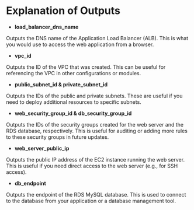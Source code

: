 # Explanation of Outputs

- **load_balancer_dns_name**

Outputs the DNS name of the Application Load Balancer (ALB). This is what you would use to access the web application from a browser.

- **vpc_id**

Outputs the ID of the VPC that was created. This can be useful for referencing the VPC in other configurations or modules.

- **public_subnet_id & private_subnet_id**

Outputs the IDs of the public and private subnets. These are useful if you need to deploy additional resources to specific subnets.

- **web_security_group_id & db_security_group_id**

Outputs the IDs of the security groups created for the web server and the RDS database, respectively. This is useful for auditing or adding more rules to these security groups in future updates.

- **web_server_public_ip**

Outputs the public IP address of the EC2 instance running the web server. This is useful if you need direct access to the web server (e.g., for SSH access).

- **db_endpoint**

Outputs the endpoint of the RDS MySQL database. This is used to connect to the database from your application or a database management tool.
